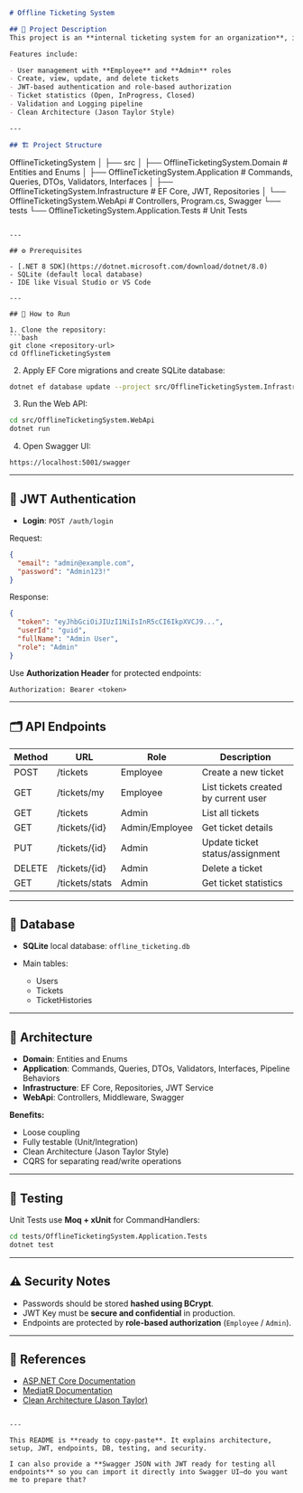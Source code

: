 
```markdown
# Offline Ticketing System

## 📝 Project Description
This project is an **internal ticketing system for an organization**, implemented using **ASP.NET Core 8 Web API** with **CQRS + MediatR**.  

Features include:

- User management with **Employee** and **Admin** roles
- Create, view, update, and delete tickets
- JWT-based authentication and role-based authorization
- Ticket statistics (Open, InProgress, Closed)
- Validation and Logging pipeline
- Clean Architecture (Jason Taylor Style)

---

## 🏗️ Project Structure

```

OfflineTicketingSystem
│
├── src
│   ├── OfflineTicketingSystem.Domain        # Entities and Enums
│   ├── OfflineTicketingSystem.Application   # Commands, Queries, DTOs, Validators, Interfaces
│   ├── OfflineTicketingSystem.Infrastructure # EF Core, JWT, Repositories
│   └── OfflineTicketingSystem.WebApi       # Controllers, Program.cs, Swagger
└── tests
└── OfflineTicketingSystem.Application.Tests # Unit Tests

````

---

## ⚙️ Prerequisites

- [.NET 8 SDK](https://dotnet.microsoft.com/download/dotnet/8.0)
- SQLite (default local database)
- IDE like Visual Studio or VS Code

---

## 🏃 How to Run

1. Clone the repository:
```bash
git clone <repository-url>
cd OfflineTicketingSystem
````

2. Apply EF Core migrations and create SQLite database:

```bash
dotnet ef database update --project src/OfflineTicketingSystem.Infrastructure
```

3. Run the Web API:

```bash
cd src/OfflineTicketingSystem.WebApi
dotnet run
```

4. Open Swagger UI:

```
https://localhost:5001/swagger
```

---

## 🔐 JWT Authentication

* **Login**: `POST /auth/login`

Request:

```json
{
  "email": "admin@example.com",
  "password": "Admin123!"
}
```

Response:

```json
{
  "token": "eyJhbGciOiJIUzI1NiIsInR5cCI6IkpXVCJ9...",
  "userId": "guid",
  "fullName": "Admin User",
  "role": "Admin"
}
```

Use **Authorization Header** for protected endpoints:

```
Authorization: Bearer <token>
```

---

## 🗂️ API Endpoints

| Method | URL            | Role           | Description                          |
| ------ | -------------- | -------------- | ------------------------------------ |
| POST   | /tickets       | Employee       | Create a new ticket                  |
| GET    | /tickets/my    | Employee       | List tickets created by current user |
| GET    | /tickets       | Admin          | List all tickets                     |
| GET    | /tickets/{id}  | Admin/Employee | Get ticket details                   |
| PUT    | /tickets/{id}  | Admin          | Update ticket status/assignment      |
| DELETE | /tickets/{id}  | Admin          | Delete a ticket                      |
| GET    | /tickets/stats | Admin          | Get ticket statistics                |

---

## 💾 Database

* **SQLite** local database: `offline_ticketing.db`
* Main tables:

  * Users
  * Tickets
  * TicketHistories

---

## 🧩 Architecture

* **Domain**: Entities and Enums
* **Application**: Commands, Queries, DTOs, Validators, Interfaces, Pipeline Behaviors
* **Infrastructure**: EF Core, Repositories, JWT Service
* **WebApi**: Controllers, Middleware, Swagger

**Benefits:**

* Loose coupling
* Fully testable (Unit/Integration)
* Clean Architecture (Jason Taylor Style)
* CQRS for separating read/write operations

---

## 🧪 Testing

Unit Tests use **Moq + xUnit** for CommandHandlers:

```bash
cd tests/OfflineTicketingSystem.Application.Tests
dotnet test
```

---

## ⚠️ Security Notes

* Passwords should be stored **hashed using BCrypt**.
* JWT Key must be **secure and confidential** in production.
* Endpoints are protected by **role-based authorization** (`Employee` / `Admin`).

---

## 🔗 References

* [ASP.NET Core Documentation](https://docs.microsoft.com/en-us/aspnet/core/)
* [MediatR Documentation](https://github.com/jbogard/MediatR)
* [Clean Architecture (Jason Taylor)](https://jasontaylor.dev/clean-architecture-getting-started/)

```

---

This README is **ready to copy-paste**. It explains architecture, setup, JWT, endpoints, DB, testing, and security.  

I can also provide a **Swagger JSON with JWT ready for testing all endpoints** so you can import it directly into Swagger UI—do you want me to prepare that?
```
